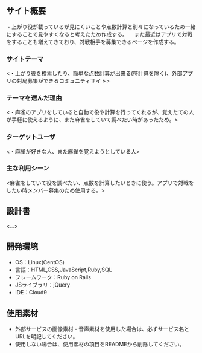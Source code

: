 # <HealthMahjong>

## サイト概要
・上がり役が載っているが見にくいことや点数計算と別々になっているため一緒にすることで見やすくなると考えたため作成する。
　また最近はアプリで対戦をすることも増えてきており、対戦相手を募集できるページを作成する。
### サイトテーマ
<・上がり役を検索したり、簡単な点数計算が出来る(符計算を除く)、外部アプリの対局募集ができるコミュニティサイト>

### テーマを選んだ理由
<・麻雀のアプリをしていると自動で役や計算を行ってくれるが、覚えたての人が手軽に使えるように、また麻雀をしていて調べたい時があったため。>

### ターゲットユーザ
<・麻雀が好きな人、また麻雀を覚えようとしている人>

### 主な利用シーン
<麻雀をしていて役を調べたい、点数を計算したいときに使う。アプリで対戦をしたい時メンバー募集のため使用する。>

## 設計書
<...>

## 開発環境
- OS：Linux(CentOS)
- 言語：HTML,CSS,JavaScript,Ruby,SQL
- フレームワーク：Ruby on Rails
- JSライブラリ：jQuery
- IDE：Cloud9

## 使用素材
- 外部サービスの画像素材・音声素材を使用した場合は、必ずサービス名とURLを明記してください。
- 使用しない場合は、使用素材の項目をREADMEから削除してください。